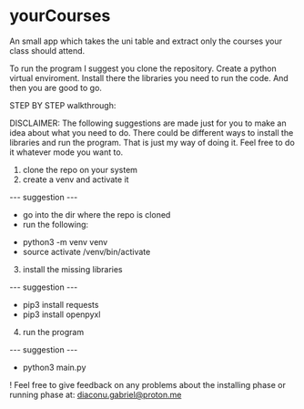# yourCourses
An small app which takes the uni table and extract only the courses your class should attend.

To run the program I suggest you clone the repository. Create a python virtual enviroment.
Install there the libraries you need to run the code. And then you are good to go.

STEP BY STEP walkthrough:

DISCLAIMER: The following suggestions are made just for you to make an idea about what you need to do.
There could be different ways to install the libraries and run the program. That is just my way of doing it.
Feel free to do it whatever mode you want to.

1. clone the repo on your system
2. create a venv and activate it 

--- suggestion ---
* go into the dir where the repo is cloned
* run the following: 
- python3 -m venv venv
- source activate /venv/bin/activate

3. install the missing libraries

--- suggestion ---
* pip3 install requests
* pip3 install openpyxl

4. run the program

--- suggestion ---
*  python3 main.py


! Feel free to give feedback on any problems about the installing phase or running phase at: diaconu.gabriel@proton.me